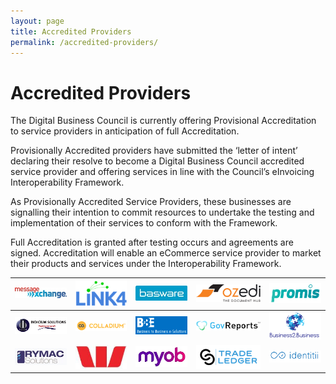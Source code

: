 ```yaml
---
layout: page
title: Accredited Providers
permalink: /accredited-providers/
---
```


# Accredited Providers

The Digital Business Council is currently offering Provisional Accreditation to service providers in anticipation of full Accreditation.

Provisionally Accredited providers have submitted the ‘letter of intent’ declaring their resolve to become a Digital Business Council accredited service provider and offering services in line with the Council’s eInvoicing Interoperability Framework.

As Provisionally Accredited Service Providers, these businesses are signalling their intention to commit resources to undertake the testing and implementation of their services to conform with the Framework.

Full Accreditation is granted after testing occurs and agreements are signed. Accreditation will enable an eCommerce service provider to market their products and services under the Interoperability Framework.


| [![MessageXchange Logo](/images/providers/messagexchange_logo.jpg)](http://www.messagexchange.com/) | [![Link4 Logo](/images/providers/LINK4_Logo_Blue_RGB_(2).png)](http://www.link4.com.au/) | ![Basware](/images/providers/Basware.jpg) | ![ozedi](/images/providers/ozedi_logo.png) | ![Promis](/images/providers/PROMIS.png) 
---|---|---|---|---
|![Indicium Solutions](/images/providers/Indicium_Solutions.png)  | ![Colladium](/images/providers/Colladium-logo-iconlogo-h-yellow.png) | ![B2Be](/images/providers/LogoB2BEwithBackground.png) | ![GovReports](/images/providers/GovReports_logo.jpg) |![Business2.Business](/images/providers/B2B_Logo.png) 
|![Rymac Solutions](/images/providers/Rymac.jpg)  | ![Westpac](/images/providers/Westpac_W.jpg) | ![MYOB](/images/providers/MYOB_logo_RGB.jpg) | ![TradeLedger](/images/providers/tradeledger.png) |![Identitii](/images/providers/identitii.png) 
